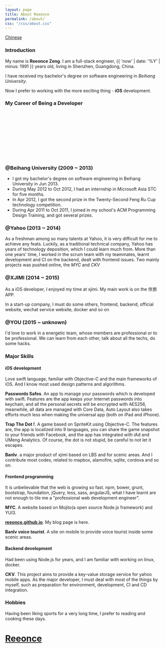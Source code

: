 ```yaml
---
layout: page
title: About Reeonce
permalink: /about/
css: "/css/about.css"
---
```


<div id="lang-selector">
  <a href="/about/zh/">Chinese</a>
</div>

### Introduction

My name is **Reeonce Zeng**. I am a full-stack engineer, {{ 'now' | date: '%Y' | minus: 1991 }} years old, living in Shenzhen, Guangdong, China.

I have received my bachelor's degree on software engineering in *Beihang University*.

Now I prefer to working with the more exciting thing - **iOS** development.

### My Career of Being a Developer

<div id="timeline" class="">
  <div id="career-timelime" class="">
  	<svg>
  	</svg>
  </div>
  <div id="career-buaa" class="">
    <div class="back-icon"><a href=""></a></div>
    <div class="content">
      <h3>@Beihang University (2009 ~ 2013)</h3>
      <ul>
        <li>I got my bachelor's degree on software engineering in Beihang University in Jun 2013.</li>
        <li>During May 2012 to Oct 2012, I had an internship in Microsoft Asia STC for five months.</li>
        <li>In Apr 2012, I got the second prize in the Twenty-Second Feng Ru Cup technology competition.</li>
        <li>During Apr 2011 to Oct 2011, I joined in my school's ACM Programming Design Training, and got several prizes.</li>
      </ul>
    </div>
  </div>
  <div id="career-yahoo" class="">
    <div class="back-icon"><a href=""></a></div>
    <div class="content">
      <h3>@Yahoo (2013 ~ 2014)</h3>
      <p>As a freshman among so many talents at Yahoo, it is very difficult for me to achieve any feats. Luckily, as a traditional technical company, Yahoo has years of technology deposition, which I could learn much from. More than one years' time, I worked in the scrum team with my teammates, learnt development and CI on the backend, dealt with frontend issues. Two mainly projects was pushed online, the <em>MYC</em> and <em>CKV</em></p>
    </div>
  </div>
  <div id="career-xjimi" class="slideshow-item">
    <div class="back-icon"><a href=""></a></div>
    <div class="content">
      <h3>@XJIMI (2014 ~ 2015)</h3>
      <p>As a iOS developer, I enjoyed my time at xjimi. My main work is on the 伴旅 APP. </p>
      <p>In a start-up company, I must do some others, frontend, backend, official website, wechat service website, docker and so on</p>
    </div>
  </div>
  <div id="career-you" class="">
    <div class="back-icon"><a href=""></a></div>
    <div class="content">
      <h3>@YOU (2015 ~ unknown)</h3>
      <p>I'd love to work in a energetic team, whose members are professional or to be professional. We can learn from each other, talk about all the techs, do some hacks.</p>
    </div>
  </div>
</div>

### Major Skills
#### iOS development
  Love swift language, familiar with Objective-C and the main frameworks of iOS. And I know most used design patterns and algorithms.

  **Passwords Safes**. An app to manage your passwords which is developed with swift. Features are the app keeps your Internet passwords into keychain, and all the personal secrets will be encrypted with AES256, meanwhile, all data are managed with Core Data, Auto Layout also takes efforts much less when making the universal app (both on iPad and iPhone).

  **Trap The Dot !**. A game based on SpriteKit using Objective-C. The features are, the app is localized into 9 languages, you can share the game snapshot to your friends with Facebook, and the app has integrated with iAd and UMeng Analytics. Of course, the dot is not stupid, be careful to not let it escapes.

  **Banlv**. a major product of xjimi based on LBS and for scenic areas. And I contribute most codes, related to mapbox, alamofire, sqlite, cordova and so on.

#### Frontend programming
  It is unbelievable that the web is growing so fast. npm, bower, grunt, bootstrap, foundation, jQuery, less, sass, angularJS, what I have learnt are not enough to tile me a "professional web development engineer".

  **MYC**. A website based on Mojito(a open source Node.js framework) and YUI3.

  **[reeonce.github.io](/)**. My blog page is here.

  **Banlv voice tourist**. A site on mobile to provide voice tourist inside some scenic areas.

#### Backend development
  Had been using Node.js for years, and I am familiar with working on linux, docker.

  **CKV**. This project aims to provide a key-value storage service for yahoo mobile apps. As the major developer, I must deal with most of the things by myself, such as preparation for environment, development, CI and CD integration.

### Hobbies
Having been liking sports for a very long time, I prefer to reading and cooking these days.

<div id="welcome-overlay">
  <a href="/"><h1>Reeonce</h1></a>
</div>
<script src="//code.jquery.com/jquery-1.11.0.min.js"></script>
<script type="text/javascript" src="/js/d3.v3.min.js"></script>
<script type="text/javascript" src="/js/modernizr.min.js"></script>
<script type="text/javascript" src="/js/others/about.js"></script>
